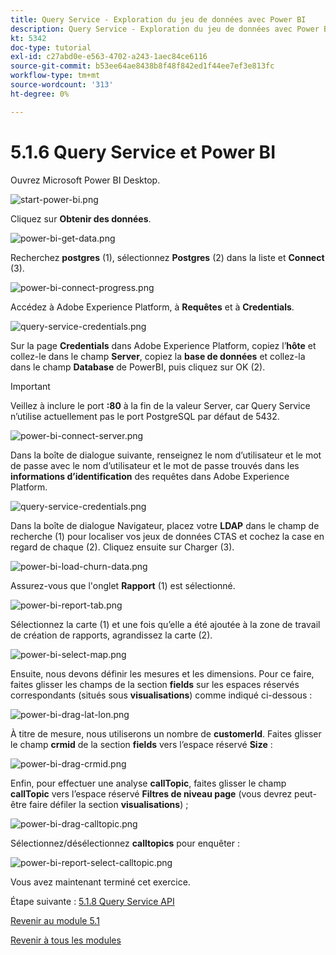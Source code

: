 ```yaml
---
title: Query Service - Exploration du jeu de données avec Power BI
description: Query Service - Exploration du jeu de données avec Power BI
kt: 5342
doc-type: tutorial
exl-id: c27abd0e-e563-4702-a243-1aec84ce6116
source-git-commit: b53ee64ae8438b8f48f842ed1f44ee7ef3e813fc
workflow-type: tm+mt
source-wordcount: '313'
ht-degree: 0%

---
```


# 5.1.6 Query Service et Power BI

Ouvrez Microsoft Power BI Desktop.

![start-power-bi.png](./images/start-power-bi.png)

Cliquez sur **Obtenir des données**.

![power-bi-get-data.png](./images/power-bi-get-data.png)

Recherchez **postgres** (1), sélectionnez **Postgres** (2) dans la liste et **Connect** (3).

![power-bi-connect-progress.png](./images/power-bi-connect-progress.png)

Accédez à Adobe Experience Platform, à **Requêtes** et à **Credentials**.

![query-service-credentials.png](./images/query-service-credentials.png)

Sur la page **Credentials** dans Adobe Experience Platform, copiez l’**hôte** et collez-le dans le champ **Server**, copiez la **base de données** et collez-la dans le champ **Database** de PowerBI, puis cliquez sur OK (2).

>[!IMPORTANT]
>
>Veillez à inclure le port **:80** à la fin de la valeur Server, car Query Service n’utilise actuellement pas le port PostgreSQL par défaut de 5432.

![power-bi-connect-server.png](./images/power-bi-connect-server.png)

Dans la boîte de dialogue suivante, renseignez le nom d’utilisateur et le mot de passe avec le nom d’utilisateur et le mot de passe trouvés dans les **informations d’identification** des requêtes dans Adobe Experience Platform.

![query-service-credentials.png](./images/query-service-credentials.png)

Dans la boîte de dialogue Navigateur, placez votre **LDAP** dans le champ de recherche (1) pour localiser vos jeux de données CTAS et cochez la case en regard de chaque (2). Cliquez ensuite sur Charger (3).

![power-bi-load-churn-data.png](./images/power-bi-load-churn-data.png)

Assurez-vous que l&#39;onglet **Rapport** (1) est sélectionné.

![power-bi-report-tab.png](./images/power-bi-report-tab.png)

Sélectionnez la carte (1) et une fois qu’elle a été ajoutée à la zone de travail de création de rapports, agrandissez la carte (2).

![power-bi-select-map.png](./images/power-bi-select-map.png)

Ensuite, nous devons définir les mesures et les dimensions. Pour ce faire, faites glisser les champs de la section **fields** sur les espaces réservés correspondants (situés sous **visualisations**) comme indiqué ci-dessous :

![power-bi-drag-lat-lon.png](./images/power-bi-drag-lat-lon.png)

À titre de mesure, nous utiliserons un nombre de **customerId**. Faites glisser le champ **crmid** de la section **fields** vers l’espace réservé **Size** :

![power-bi-drag-crmid.png](./images/power-bi-drag-crmid.png)

Enfin, pour effectuer une analyse **callTopic**, faites glisser le champ **callTopic** vers l’espace réservé **Filtres de niveau page** (vous devrez peut-être faire défiler la section **visualisations**) ;

![power-bi-drag-calltopic.png](./images/power-bi-drag-calltopic.png)

Sélectionnez/désélectionnez **calltopics** pour enquêter :

![power-bi-report-select-calltopic.png](./images/power-bi-report-select-calltopic.png)

Vous avez maintenant terminé cet exercice.

Étape suivante : [5.1.8 Query Service API](./ex8.md)

[Revenir au module 5.1](./query-service.md)

[Revenir à tous les modules](../../../overview.md)
